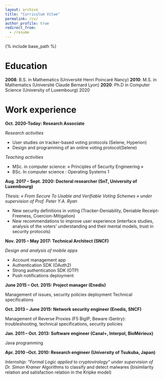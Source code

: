 ```yaml
---
layout: archive
title: "Curriculum Vitae"
permalink: /cv/
author_profile: true
redirect_from:
  - /resume
---
```


{% include base_path %}

# Education
**2008**: B.S. in Mathematics (Université Henri Poincaré Nancy) 
**2010**: M.S. in Mathematics (Université Claude Bernard Lyon)
**2020**: Ph.D in Computer Science (University of Luxembourg) 2020

# Work experience
**Oct. 2020-Today: Research Associate**

*Research activities*
  * User studies on tracker-based voting protocols (Selene, Hyperion)
  * Design and programming of an online voting protocol(Selene)

*Teaching activities*
  * MSc. in computer science: « Principles of Security Engineering »
  * BSc. In computer science : Operating Systems 1

**Aug. 2017 – Sept. 2020: Doctoral researcher (SnT, University of Luxembourg)**

*Thesis: « From Secure To Usable and Verifiable Voting Schemes » under supervision of Prof. Peter Y.A. Ryan*

  * New security definitions in voting (Tracker-Deniability, Deniable Receipt-Freeness, Coercion-Mitigation)
  * New recommendations to improve user experience (interface studies, analysis of the voters’ understanding and their mental models, trust in security protocols)


**Nov. 2015 – May 2017: Technical Architect (SNCF)**

*Design and analysis of mobile apps*
* Account management app
* Authentication SDK (OAuth2)
* Strong authentication SDK (OTP)
* Push notifications deployment

 

**June 2015 – Oct. 2015: Project manager (Enedis)**

Management of issues, security policies deployment
Technical specifications

**Oct. 2013 – June 2015: Network security engineer (Enedis, SNCF)**

Management of Reverse Proxies (F5 BigIP, Beware iSentry): troubleshooting, technical specifications, security policies

 

**Jan. 2011 – Oct. 2013: Software engineer (Canal+, Interpol, BioMérieux)**

Java programming


**Apr. 2010 –Oct. 2010: Research engineer (University of Tsukuba, Japan)**

*Internship: “Formal Logic applied to cryptovirology” under supervision of Dr. Simon Kramer*
Algorithms to classify and detect malwares (bisimilarity relation and satisfaction relation in the Kripke model)